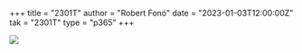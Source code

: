 +++
title = "2301T"
author = "Robert Fonó"
date = "2023-01-03T12:00:00Z"
tak = "2301T"
type = "p365"
+++

![](2023-01-03.jpeg)